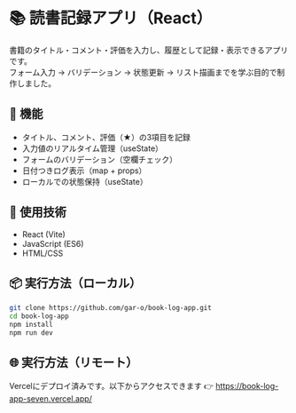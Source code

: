 # 📚 読書記録アプリ（React）

書籍のタイトル・コメント・評価を入力し、履歴として記録・表示できるアプリです。  
フォーム入力 → バリデーション → 状態更新 → リスト描画までを学ぶ目的で制作しました。

## 🚀 機能
- タイトル、コメント、評価（★）の3項目を記録
- 入力値のリアルタイム管理（useState）
- フォームのバリデーション（空欄チェック）
- 日付つきログ表示（map + props）
- ローカルでの状態保持（useState）

## 🔧 使用技術
- React (Vite)
- JavaScript (ES6)
- HTML/CSS

## 📦 実行方法（ローカル）

```bash
git clone https://github.com/gar-o/book-log-app.git
cd book-log-app
npm install
npm run dev
```

## 🌐 実行方法（リモート）
Vercelにデプロイ済みです。以下からアクセスできます
👉 https://book-log-app-seven.vercel.app/
